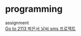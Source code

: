 # programming
assignment  
[Go to 2113 박은서 날씨 sms 프로젝트](https://github.com/fhfhfhfhgpdl/programming)
